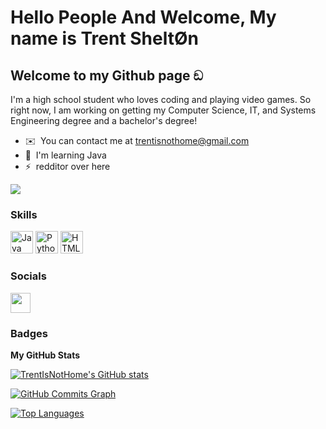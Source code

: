 Hello People And Welcome, My name is Trent SheltØn
=====================================================================================================================================

Welcome to my Github page ඞ
---------------------------

I'm a high school student who loves coding and playing video games. So right now, I am working on getting my Computer Science, IT, and Systems Engineering degree and a bachelor's degree!

* ✉️  You can contact me at [trentisnothome@gmail.com](mailto:trentisnothome@gmail.com)
* 🧠  I'm learning Java
* ⚡  redditor over here

<a href="https://www.github.com/TrentIsNotHome" target="_blank" rel="noreferrer"><img
src="https://img.shields.io/github/followers/TrentIsNotHome?logo=github&style=for-the-badge&color=0891b2&labelColor=1c1917" /></a>

### Skills


<p align="left">
<a href="https://www.oracle.com/java/" target="_blank" rel="noreferrer"><img src="https://raw.githubusercontent.com/danielcranney/readme-generator/main/public/icons/skills/java-colored.svg" width="36" height="36" alt="Java" /></a>
<a href="https://www.python.org/" target="_blank" rel="noreferrer"><img src="https://raw.githubusercontent.com/danielcranney/readme-generator/main/public/icons/skills/python-colored.svg" width="36" height="36" alt="Python" /></a>
<a href="https://developer.mozilla.org/en-US/docs/Glossary/HTML5" target="_blank" rel="noreferrer"><img src="https://raw.githubusercontent.com/danielcranney/readme-generator/main/public/icons/skills/html5-colored.svg" width="36" height="36" alt="HTML5" /></a>
</p>


### Socials

<p align="left"> <a href="https://www.github.com/TrentIsNotHome" target="_blank" rel="noreferrer"><img src="https://raw.githubusercontent.com/danielcranney/readme-generator/main/public/icons/socials/github-dark.svg" width="32" height="32" /></a></p>

### Badges

<b>My GitHub Stats</b>

<a href="http://www.github.com/TrentIsNotHome"><img src="https://github-readme-stats.vercel.app/api?username=TrentIsNotHome&show_icons=true&hide=&count_private=true&title_color=0891b2&text_color=ffffff&icon_color=0891b2&bg_color=1c1917&hide_border=true&show_icons=true" alt="TrentIsNotHome's GitHub stats" /></a>

<a href="http://www.github.com/TrentIsNotHome"><img src="https://activity-graph.herokuapp.com/graph?username=TrentIsNotHome&bg_color=1c1917&color=ffffff&line=0891b2&point=ffffff&area_color=1c1917&area=true&hide_border=true&custom_title=GitHub%20Commits%20Graph" alt="GitHub Commits Graph" /></a>

<a href="https://github.com/TrentIsNotHome" align="left"><img src="https://github-readme-stats.vercel.app/api/top-langs/?username=TrentIsNotHome&langs_count=10&title_color=0891b2&text_color=ffffff&icon_color=0891b2&bg_color=1c1917&hide_border=true&locale=en&custom_title=Top%20%Languages" alt="Top Languages" /></a>
